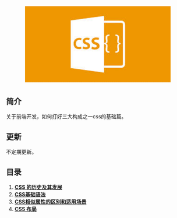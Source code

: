 <h1 align="center">
  <img src="/static/css.jpeg" alt="CSS" width=400">
</h1>


## 简介

关于前端开发，如何打好三大构成之一css的基础篇。

## 更新

不定期更新。

## 目录

1. **[CSS 的历史及其发展](/web_basic/CSS/1_history.md)**
2. **[CSS基础语法](/web_basic/CSS/2_basic.md)**
3. **[CSS相似属性的区别和适用场景](/web_basic/CSS/3_similar.md)**
4. **[CSS 布局](/web_basic/CSS/4_layout.md)**
